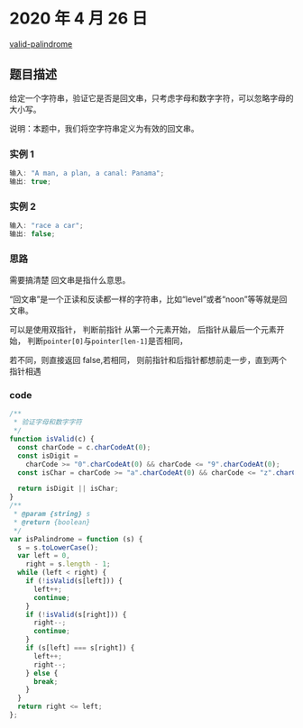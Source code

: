 # 2020 年 4 月 26 日

[valid-palindrome](https://leetcode-cn.com/problems/valid-palindrome/description/?utm_source=LCUS&utm_medium=ip_redirect_q_uns&utm_campaign=transfer2china)

## 题目描述

给定一个字符串，验证它是否是回文串，只考虑字母和数字字符，可以忽略字母的大小写。

说明：本题中，我们将空字符串定义为有效的回文串。

### 实例 1

```js
输入: "A man, a plan, a canal: Panama";
输出: true;
```

### 实例 2

```js
输入: "race a car";
输出: false;
```

### 思路

需要搞清楚 回文串是指什么意思。

“回文串”是一个正读和反读都一样的字符串，比如“level”或者“noon”等等就是回文串。

可以是使用双指针， 判断前指针 从第一个元素开始， 后指针从最后一个元素开始， 判断`pointer[0]`与`pointer[len-1]`是否相同，

若不同，则直接返回 false,若相同， 则前指针和后指针都想前走一步，直到两个指针相遇

### code

```js
/**
 * 验证字母和数字字符
 */
function isValid(c) {
  const charCode = c.charCodeAt(0);
  const isDigit =
    charCode >= "0".charCodeAt(0) && charCode <= "9".charCodeAt(0);
  const isChar = charCode >= "a".charCodeAt(0) && charCode <= "z".charCodeAt(0);

  return isDigit || isChar;
}
/**
 * @param {string} s
 * @return {boolean}
 */
var isPalindrome = function (s) {
  s = s.toLowerCase();
  var left = 0,
    right = s.length - 1;
  while (left < right) {
    if (!isValid(s[left])) {
      left++;
      continue;
    }
    if (!isValid(s[right])) {
      right--;
      continue;
    }
    if (s[left] === s[right]) {
      left++;
      right--;
    } else {
      break;
    }
  }
  return right <= left;
};
```
